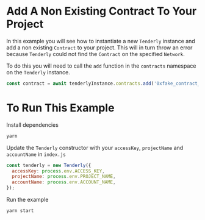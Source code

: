 # Add A Non Existing Contract To Your Project

In this example you will see how to instantiate a new `Tenderly` instance and add a non existing `Contract` to your project. This will in turn throw an error because `Tenderly` could not find the `Contract` on the specified `Network`.

To do this you will need to call the `add` function in the `contracts` namespace on the `Tenderly` instance.

```javascript
const contract = await tenderlyInstance.contracts.add('0xfake_contract_address');
```

# To Run This Example

Install dependencies

```bash
yarn
```

Update the `Tenderly` constructor with your `accessKey`, `projectName` and `accountName` in `index.js`

```javascript
const tenderly = new Tenderly({
  accessKey: process.env.ACCESS_KEY,
  projectName: process.env.PROJECT_NAME,
  accountName: process.env.ACCOUNT_NAME,
});
```

Run the example

```bash
yarn start
```
